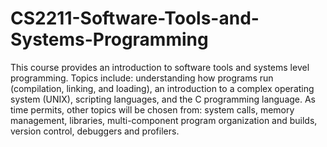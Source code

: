 # CS2211-Software-Tools-and-Systems-Programming

This course provides an introduction to software tools and systems level programming. Topics include: understanding how programs run (compilation, linking, and loading), an introduction to a complex operating system (UNIX), scripting languages, and the C programming language. As time permits, other topics will be chosen from: system calls, memory management, libraries, multi-component program organization and builds, version control, debuggers and profilers.
